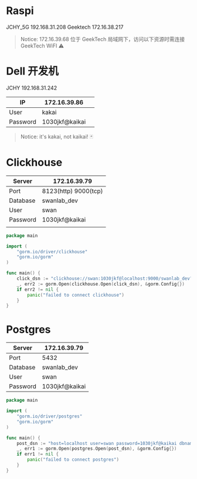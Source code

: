 # Raspi
JCHY_5G 192.168.31.208
Geektech 172.16.38.217
> Notice: 172.16.39.68 位于 GeekTech 局域网下，访问以下资源时需连接 GeekTech WiFI ⚠
# Dell 开发机

JCHY 192.168.31.242

| IP       | 172.16.39.86   |     |
| -------- | -------------- | --- |
| User     | kakai          |     |
| Password | 1030jkf@kaikai |     |
> Notice: it's kakai, not kaikai! 🃏
# Clickhouse

| Server   | 172.16.39.79         |
| -------- | -------------------- |
| Port     | 8123(http) 9000(tcp) |
| Database | swanlab_dev          |
| User     | swan                 |
| Password | 1030jkf@kaikai       |
|          |                      |

```go
package main

import (
    "gorm.io/driver/clickhouse"
    "gorm.io/gorm"
)

func main() {
    click_dsn := "clickhouse://swan:1030jkf@localhost:9000/swanlab_dev?dial_timeout=10s&read_timeout=20s"
    _, err2 := gorm.Open(clickhouse.Open(click_dsn), &gorm.Config{})
    if err2 != nil {
        panic("failed to connect clickhouse")
    }
}
```
# Postgres

| Server   | 172.16.39.79   |
| -------- | -------------- |
| Port     | 5432           |
| Database | swanlab_dev    |
| User     | swan           |
| Password | 1030jkf@kaikai |
```go
package main

import (
    "gorm.io/driver/postgres"
    "gorm.io/gorm"
)

func main() {
    post_dsn := "host=localhost user=swan password=1030jkf@kaikai dbname=swanlab_dev port=5432 sslmode=disable TimeZone=Asia/Shanghai"
    _, err1 := gorm.Open(postgres.Open(post_dsn), &gorm.Config{})
    if err1 != nil {
        panic("failed to connect postgres")
    }
}
```